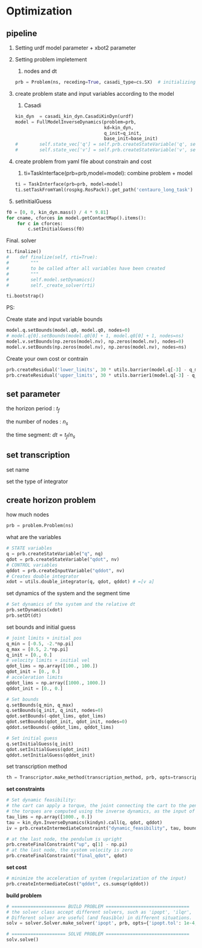 # Optimization

## pipeline

1. Setting urdf model parameter + xbot2 parameter
2. Setting problem impletement

   1. nodes and dt

   ```python
   prb = Problem(ns, receding=True, casadi_type=cs.SX)  # initializing VariablesContainer, FunctionsContainer

   ```
3. create problem state and input variables according to the model

   1. Casadi

   ```python
   kin_dyn  = casadi_kin_dyn.CasadiKinDyn(urdf)
   model = FullModelInverseDynamics(problem=prb,
                                    kd=kin_dyn,
                                    q_init=q_init,
                                    base_init=base_init) 
   #        self.state_vec['q'] = self.prb.createStateVariable('q', self.nq)
   #        self.state_vec['v'] = self.prb.createStateVariable('v', self.nv) according to kin_dyn model
   ```
4. create problem from yaml file about constrain and cost

   1. ti=TaskInterface(prb=prb,model=model): combine problem + model

   ```python
   ti = TaskInterface(prb=prb, model=model)
   ti.setTaskFromYaml(rospkg.RosPack().get_path('centauro_long_task') + '/config/centauro_wbc_config.yaml')
   ```
5. setInitialGuess

```python
f0 = [0, 0, kin_dyn.mass() / 4 * 9.81]
for cname, cforces in model.getContactMap().items():
    for c in cforces:
        c.setInitialGuess(f0)
```

Final. solver

```python
ti.finalize()
#    def finalize(self, rti=True):
#        """
#        to be called after all variables have been created
#        """
#        self.model.setDynamics()
#        self._create_solver(rti)
```

```python
ti.bootstrap()
```

PS:

Create state and input variable bounds

```python
model.q.setBounds(model.q0, model.q0, nodes=0)
# model.q[0].setBounds(model.q0[0] + 1, model.q0[0] + 1, nodes=ns)
model.v.setBounds(np.zeros(model.nv), np.zeros(model.nv), nodes=0)
model.v.setBounds(np.zeros(model.nv), np.zeros(model.nv), nodes=ns)
```

Create your own cost or contrain

```python
prb.createResidual('lower_limits', 30 * utils.barrier(model.q[-3] - q_min[-3]))
prb.createResidual('upper_limits', 30 * utils.barrier1(model.q[-3] - q_max[-3]))
```

## set parameter

the horizon period : $t_f$

the number of nodes : $n_s$

the time segment: $dt = t_f / n_s$

## set transcription

set name

set the type of integrator

## create horizon problem

how much nodes

```python
prb = problem.Problem(ns)
```

what are the variables

```python
# STATE variables
q = prb.createStateVariable("q", nq)
qdot = prb.createStateVariable("qdot", nv)
# CONTROL variables
qddot = prb.createInputVariable("qddot", nv)
# Creates double integrator
xdot = utils.double_integrator(q, qdot, qddot) # =[v a]
```

set dynamics of the system and the segment time

```python
# Set dynamics of the system and the relative dt
prb.setDynamics(xdot)
prb.setDt(dt)
```

set bounds and initial guess

```python
# joint limits + initial pos
q_min = [-0.5, -2.*np.pi]
q_max = [0.5, 2.*np.pi]
q_init = [0., 0.]
# velocity limits + initial vel
qdot_lims = np.array([100., 100.])
qdot_init = [0., 0.]
# acceleration limits
qddot_lims = np.array([1000., 1000.])
qddot_init = [0., 0.]

# Set bounds
q.setBounds(q_min, q_max)
q.setBounds(q_init, q_init, nodes=0)
qdot.setBounds(-qdot_lims, qdot_lims)
qdot.setBounds(qdot_init, qdot_init, nodes=0)
qddot.setBounds(-qddot_lims, qddot_lims)
```

```python
# Set initial guess
q.setInitialGuess(q_init)
qdot.setInitialGuess(qdot_init)
qddot.setInitialGuess(qddot_init)
```

set transcription method

```python
th = Transcriptor.make_method(transcription_method, prb, opts=transcription_opts)
```

**set constraints**

```python
# Set dynamic feasibility:
# the cart can apply a torque, the joint connecting the cart to the pendulum is UNACTUATED
# the torques are computed using the inverse dynamics, as the input of the problem is the cart acceleration
tau_lims = np.array([1000., 0.])
tau = kin_dyn.InverseDynamics(kindyn).call(q, qdot, qddot)
iv = prb.createIntermediateConstraint("dynamic_feasibility", tau, bounds=dict(lb=-tau_lims, ub=tau_lims))

# at the last node, the pendulum is upright
prb.createFinalConstraint("up", q[1] - np.pi)
# at the last node, the system velocity is zero
prb.createFinalConstraint("final_qdot", qdot)
```

**set cost**

```python
# minimize the acceleration of system (regularization of the input)
prb.createIntermediateCost("qddot", cs.sumsqr(qddot))
```

**build problem**

```python
# ==================== BUILD PROBLEM ===============================
# the solver class accept different solvers, such as 'ipopt', 'ilqr', 'gnsqp'.
# Different solver are useful (and feasible) in different situations.
solv = solver.Solver.make_solver('ipopt', prb, opts={'ipopt.tol': 1e-4,'ipopt.max_iter': 2000})

# ==================== SOLVE PROBLEM ===============================
solv.solve()
```
